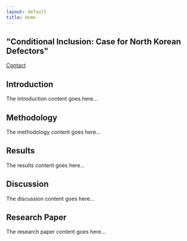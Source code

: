 ```yaml
---
layout: default
title: Home
---
```


<!-- Hero Section -->
<section id="hero" class="hero">
  <div class="hero-content">
    <h1>"Conditional Inclusion: Case for North Korean Defectors"</h1>
    <a href="mailto:yoond@lafayette.edu" class="btn btn-custom">Contact</a>
  </div>
</section>

<!-- Main Content -->
<section id="introduction" class="section">
  <div class="container">
    <h2>Introduction</h2>
    <p>The introduction content goes here...</p>
  </div>
</section>

<!-- Additional Sections -->
<section id="methodology" class="section">
  <div class="container">
    <h2>Methodology</h2>
    <p>The methodology content goes here...</p>
  </div>
</section>

<section id="results" class="section">
  <div class="container">
    <h2>Results</h2>
    <p>The results content goes here...</p>
  </div>
</section>

<section id="discussion" class="section">
  <div class="container">
    <h2>Discussion</h2>
    <p>The discussion content goes here...</p>
  </div>
</section>

<section id="research" class="section">
  <div class="container">
    <h2>Research Paper</h2>
    <p>The research paper content goes here...</p>
  </div>
</section>
